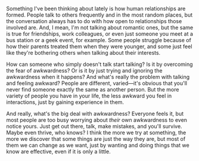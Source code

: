 Something I've been thinking about lately is how human relationships are formed. People talk to others frequently and in the most random places, but the conversation always has to do with how open to relationships those involved are. And, I mean, I'm not talking about romantic ones, but the same is true for friendships, work colleagues, or even just someone you meet at a bus station or a geek event, for example. Some people struggle because of how their parents treated them when they were younger, and some just feel like they're bothering others when talking about their interests.

How can someone who simply doesn't talk start talking? Is it by overcoming the fear of awkwardness? Or is it by just trying and ignoring the awkwardness when it happens? And what's really the problem with talking and feeling awkward? People are different, varied—it's obvious that you'll never find someone exactly the same as another person. But the more variety of people you have in your life, the less awkward you feel in interactions, just by gaining experience in them.

And really, what's the big deal with awkwardness? Everyone feels it, but most people are too busy worrying about _their_ own awkwardness to even notice yours. Just get out there, talk, make mistakes, and you'll survive. Maybe even thrive, who knows? I think the more we try at something, the more we discover that some things are just the way they are, but most of them we can change as we want, just by wanting and doing things that we know are effective, even if it is only a little.